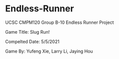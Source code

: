 # Endless-Runner

UCSC CMPM120 Group B-10 Endless Runner Project

Game Title: Slug Run!

Compelted Date: 5/5/2021

Game By:
Yufeng Xie, Larry Li, Jaying Hou
